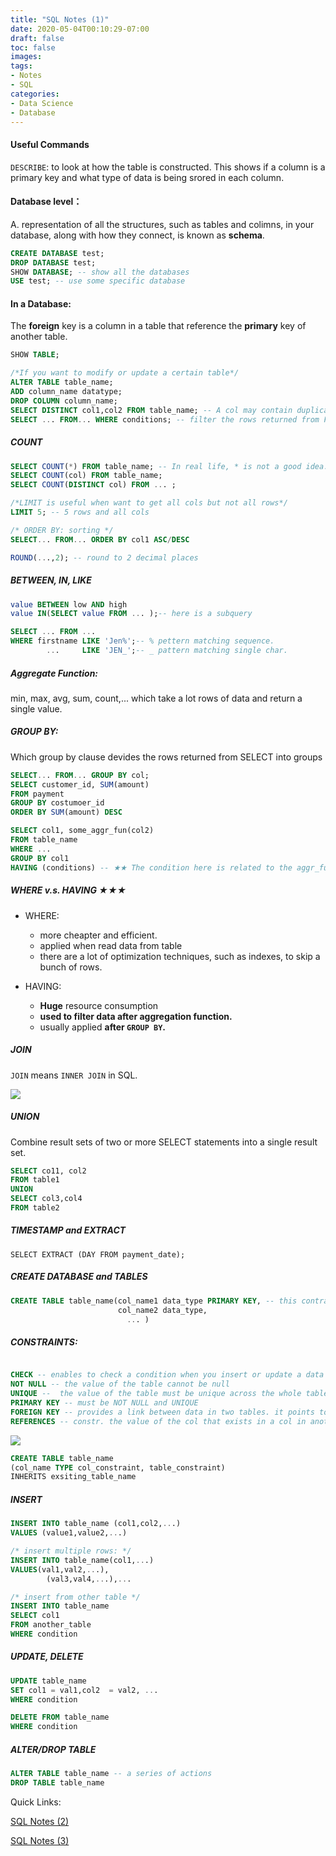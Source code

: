 ```yaml
---
title: "SQL Notes (1)"
date: 2020-05-04T00:10:29-07:00
draft: false
toc: false
images:
tags:
- Notes
- SQL
categories:	
- Data Science
- Database
---
```


#### Useful Commands

`DESCRIBE`: to look at how the table is constructed. This shows if a column is a primary key and what type of data is being srored in each column. 



#### Database level：

A. representation of all the structures, such as tables and colimns, in your database, along with how they connect, is known as **schema**. 

```SQL
CREATE DATABASE test;
DROP DATABASE test;
SHOW DATABASE; -- show all the databases
USE test; -- use some specific database
```

#### In a Database:

The **foreign** key is a column in a table that reference the **primary** key of another table. 

```SQL
SHOW TABLE;

/*If you want to modify or update a certain table*/
ALTER TABLE table_name;
ADD column_name datatype;
DROP COLUMN column_name;
SELECT DISTINCT col1,col2 FROM table_name; -- A col may contain duplicate values
SELECT ... FROM... WHERE conditions; -- filter the rows returned from FROM
```

##### COUNT

```SQL
SELECT COUNT(*) FROM table_name; -- In real life, * is not a good idea.
SELECT COUNT(col) FROM table_name;
SELECT COUNT(DISTINCT col) FROM ... ;
```

```SQL
/*LIMIT is useful when want to get all cols but not all rows*/
LIMIT 5; -- 5 rows and all cols

/* ORDER BY: sorting */
SELECT... FROM... ORDER BY col1 ASC/DESC 

ROUND(...,2); -- round to 2 decimal places
```

##### BETWEEN, IN, LIKE

```SQL
value BETWEEN low AND high
value IN(SELECT value FROM ... );-- here is a subquery

SELECT ... FROM ... 
WHERE firstname LIKE 'Jen%';-- % pettern matching sequence.
		...		LIKE 'JEN_';-- _ pattern matching single char.
```

##### Aggregate Function:

min, max, avg, sum, count,... which take a lot rows of data and return a single value.

##### GROUP BY:

Which group by clause devides the rows returned from SELECT into groups

``` SQL
SELECT... FROM... GROUP BY col;
SELECT customer_id, SUM(amount)
FROM payment
GROUP BY costumoer_id
ORDER BY SUM(amount) DESC

SELECT col1, some_aggr_fun(col2)
FROM table_name
WHERE ...
GROUP BY col1
HAVING (conditions) -- ★★ The condition here is related to the aggr_fun to the first line. ★★
```

##### WHERE v.s. HAVING ★★★

- WHERE: 
  - more cheapter and efficient. 
  - applied when read data from table 
  - there are a lot of optimization techniques, such as indexes, to skip a bunch of rows.

- HAVING:
  - **Huge** resource consumption 
  - **used to filter data after aggregation function.**
  - usually applied **after `GROUP BY`.**

##### JOIN

`JOIN` means `INNER JOIN` in SQL.

![](https://i.stack.imgur.com/VQ5XP.png)

##### UNION

Combine result sets of two or more SELECT statements into a single result set.

```SQL
SELECT co11, col2
FROM table1
UNION
SELECT col3,col4
FROM table2
```

##### TIMESTAMP and EXTRACT

`SELECT EXTRACT (DAY FROM payment_date);`

##### CREATE DATABASE and TABLES

```SQL
CREATE TABLE table_name(col_name1 data_type PRIMARY KEY, -- this contraint is combination of NOT NULL and UNIQUE
                        col_name2 data_type,
                          ... )
```

##### CONSTRAINTS:

```SQL

CHECK -- enables to check a condition when you insert or update a data
NOT NULL -- the value of the table cannot be null
UNIQUE --  the value of the table must be unique across the whole table
PRIMARY KEY -- must be NOT NULL and UNIQUE
FOREIGN KEY -- provides a link between data in two tables. it points to a PRIMARY KEY in another table.
REFERENCES -- constr. the value of the col that exists in a col in another table.
```



![](https://i.ytimg.com/vi/Osv7AhGq_Vc/maxresdefault.jpg)

```SQL
CREATE TABLE table_name 
(col_name TYPE col_constraint, table_constraint)
INHERITS exsiting_table_name
```



##### INSERT

```SQL
INSERT INTO table_name (col1,col2,...)
VALUES (value1,value2,...)

/* insert multiple rows: */
INSERT INTO table_name(col1,...)
VALUES(val1,val2,...),
		(val3,val4,...),...

/* insert from other table */
INSERT INTO table_name
SELECT col1
FROM another_table
WHERE condition
```



##### UPDATE, DELETE

```SQL
UPDATE table_name
SET col1 = val1,col2  = val2, ...
WHERE condition

DELETE FROM table_name
WHERE condition
```

##### ALTER/DROP TABLE

```SQL
ALTER TABLE table_name -- a series of actions
DROP TABLE table_name
```



Quick Links:

[SQL Notes (2)](https://ffflora.cat/posts/2020/05/sql-notes-2/)

[SQL Notes (3)](https://ffflora.cat/posts/2020/05/sql-notes-3/)

